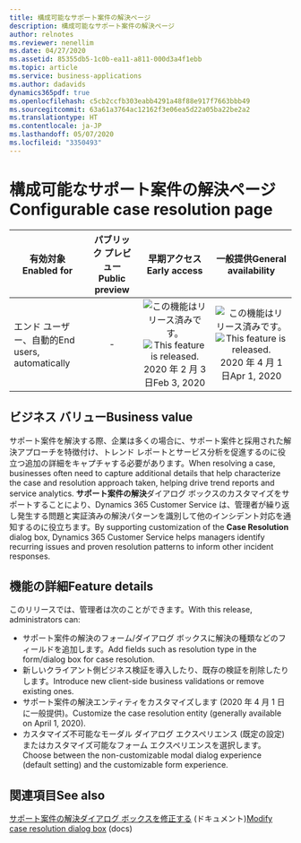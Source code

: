 ```yaml
---
title: 構成可能なサポート案件の解決ページ
description: 構成可能なサポート案件の解決ページ
author: relnotes
ms.reviewer: nenellim
ms.date: 04/27/2020
ms.assetid: 85355db5-1c0b-ea11-a811-000d3a4f1ebb
ms.topic: article
ms.service: business-applications
ms.author: dadavids
dynamics365pdf: true
ms.openlocfilehash: c5cb2ccfb303eabb4291a48f88e917f7663bbb49
ms.sourcegitcommit: 63a61a3764ac12162f3e06ea5d22a05ba22be2a2
ms.translationtype: HT
ms.contentlocale: ja-JP
ms.lasthandoff: 05/07/2020
ms.locfileid: "3350493"
---
```

# <a name="configurable-case-resolution-page"></a><span data-ttu-id="be81a-103">構成可能なサポート案件の解決ページ</span><span class="sxs-lookup"><span data-stu-id="be81a-103">Configurable case resolution page</span></span>


| <span data-ttu-id="be81a-104">有効対象</span><span class="sxs-lookup"><span data-stu-id="be81a-104">Enabled for</span></span>    |  <span data-ttu-id="be81a-105">パブリック プレビュー</span><span class="sxs-lookup"><span data-stu-id="be81a-105">Public preview</span></span> | <span data-ttu-id="be81a-106">早期アクセス</span><span class="sxs-lookup"><span data-stu-id="be81a-106">Early access</span></span> | <span data-ttu-id="be81a-107">一般提供</span><span class="sxs-lookup"><span data-stu-id="be81a-107">General availability</span></span> | 
| ---------- | :----------: |:----------: |:----------: |
|<span data-ttu-id="be81a-108">エンド ユーザー、自動的</span><span class="sxs-lookup"><span data-stu-id="be81a-108">End users, automatically</span></span>|-|<span data-ttu-id="be81a-109">![この機能はリリース済みです。](/dynamics365-release-plan/media/green-checkmark.png "この機能はリリース済みです。")</span><span class="sxs-lookup"><span data-stu-id="be81a-109">![This feature is released.](/dynamics365-release-plan/media/green-checkmark.png "This feature is released.")</span></span> <span data-ttu-id="be81a-110">2020 年 2 月 3 日</span><span class="sxs-lookup"><span data-stu-id="be81a-110">Feb 3, 2020</span></span>| <span data-ttu-id="be81a-111">![この機能はリリース済みです。](/dynamics365-release-plan/media/green-checkmark.png "この機能はリリース済みです。")</span><span class="sxs-lookup"><span data-stu-id="be81a-111">![This feature is released.](/dynamics365-release-plan/media/green-checkmark.png "This feature is released.")</span></span> <span data-ttu-id="be81a-112">2020 年 4 月 1 日</span><span class="sxs-lookup"><span data-stu-id="be81a-112">Apr 1, 2020</span></span>|


## <a name="business-value"></a><span data-ttu-id="be81a-113">ビジネス バリュー</span><span class="sxs-lookup"><span data-stu-id="be81a-113">Business value</span></span>
<!-- bv start -->
<span data-ttu-id="be81a-114">サポート案件を解決する際、企業は多くの場合に、サポート案件と採用された解決アプローチを特徴付け、トレンド レポートとサービス分析を促進するのに役立つ追加の詳細をキャプチャする必要があります。</span><span class="sxs-lookup"><span data-stu-id="be81a-114">When resolving a case, businesses often need to capture additional details that help characterize the case and resolution approach taken, helping drive trend reports and service analytics.</span></span> <span data-ttu-id="be81a-115">**サポート案件の解決**ダイアログ ボックスのカスタマイズをサポートすることにより、Dynamics 365 Customer Service は、管理者が繰り返し発生する問題と実証済みの解決パターンを識別して他のインシデント対応を通知するのに役立ちます。</span><span class="sxs-lookup"><span data-stu-id="be81a-115">By supporting customization of the **Case Resolution** dialog box, Dynamics 365 Customer Service helps managers identify recurring issues and proven resolution patterns to inform other incident responses.</span></span>
<!-- bv end -->



## <a name="feature-details"></a><span data-ttu-id="be81a-116">機能の詳細</span><span class="sxs-lookup"><span data-stu-id="be81a-116">Feature details</span></span>
<!--feature detail start -->
<span data-ttu-id="be81a-117">このリリースでは、管理者は次のことができます。</span><span class="sxs-lookup"><span data-stu-id="be81a-117">With this release, administrators can:</span></span>

- <span data-ttu-id="be81a-118">サポート案件の解決のフォーム/ダイアログ ボックスに解決の種類などのフィールドを追加します。</span><span class="sxs-lookup"><span data-stu-id="be81a-118">Add fields such as resolution type in the form/dialog box for case resolution.</span></span> 
- <span data-ttu-id="be81a-119">新しいクライアント側ビジネス検証を導入したり、既存の検証を削除したりします。</span><span class="sxs-lookup"><span data-stu-id="be81a-119">Introduce new client-side business validations or remove existing ones.</span></span>
- <span data-ttu-id="be81a-120">サポート案件の解決エンティティをカスタマイズします (2020 年 4 月 1 日に一般提供)。</span><span class="sxs-lookup"><span data-stu-id="be81a-120">Customize the case resolution entity (generally available on April 1, 2020).</span></span> 
- <span data-ttu-id="be81a-121">カスタマイズ不可能なモーダル ダイアログ エクスペリエンス (既定の設定) またはカスタマイズ可能なフォーム エクスペリエンスを選択します。</span><span class="sxs-lookup"><span data-stu-id="be81a-121">Choose between the non-customizable modal dialog experience (default setting) and the customizable form experience.</span></span>
<!--feature detail end -->










## <a name="see-also"></a><span data-ttu-id="be81a-122">関連項目</span><span class="sxs-lookup"><span data-stu-id="be81a-122">See also</span></span>

<!--docs start-->
<span data-ttu-id="be81a-123">[サポート案件の解決ダイアログ ボックスを修正する](https://docs.microsoft.com/dynamics365/customer-service/customer-service-hub-user-guide-modify-case-resolution-dialog) (ドキュメント)</span><span class="sxs-lookup"><span data-stu-id="be81a-123">[Modify case resolution dialog box](https://docs.microsoft.com/dynamics365/customer-service/customer-service-hub-user-guide-modify-case-resolution-dialog) (docs)</span></span>
<!--docs end-->
